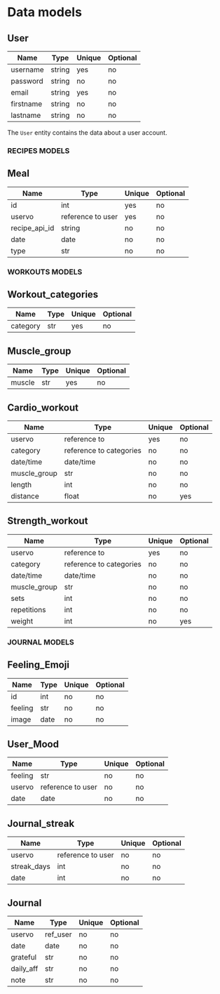 # Data models

## User

| Name      | Type         | Unique | Optional |
| --------- | ------------ | ------ | -------- |
| username  | string       | yes    | no       |
| password  | string       | no     | no       |
| email     | string       | yes    | no       |
| firstname | string       | no     | no       |
| lastname  | string       | no     | no       |

The `User` entity contains the data about a user account.

### RECIPES MODELS

## Meal

| Name       | Type     | Unique | Optional |
| ---------- | -------- | ------ | -------- |
| id         | int      | yes    | no       |
| uservo     | reference to user  | yes    | no       |
| recipe_api_id| string   | no     | no       |
| date     | date | no    | no       |
| type | str      | no     | no       |

### WORKOUTS MODELS

## Workout_categories

| Name       | Type     | Unique | Optional |
| ---------- | -------- | ------ | -------- |
| category | str      | yes    | no       |

## Muscle_group

| Name       | Type     | Unique | Optional |
| ---------- | -------- | ------ | -------- |
| muscle | str      | yes    | no       |

## Cardio_workout

| Name       | Type        | Unique | Optional |
| ---------- | ----------- | ------ | -------- |
| uservo | reference to    | yes    | no       |
| category | reference to categories | no    | no       |
| date/time   | date/time      | no     | no       |
| muscle_group  | str    | no    | no       |
| length | int      | no    | no       |
| distance    | float | no     | yes      |

## Strength_workout

| Name       | Type        | Unique | Optional |
| ---------- | ----------- | ------ | -------- |
| uservo | reference to    | yes    | no       |
| category | reference to categories | no    | no       |
| date/time   | date/time      | no     | no       |
| muscle_group  | str    | no    | no       |
| sets | int      | no    | no       |
| repetitions    | int | no     | no      |
| weight    | int | no     | yes      |

### JOURNAL MODELS

## Feeling_Emoji

| Name            | Type     | Unique | Optional |
| --------------- | -------- | ------ | -------- |
| id | int | no     | no       |
| feeling | str | no     | no       |
| image | date | no     | no       |

## User_Mood

| Name            | Type     | Unique | Optional |
| --------------- | -------- | ------ | -------- |
| feeling | str | no     | no       |
| uservo | reference to user | no     | no       |
| date | date | no     | no       |

## Journal_streak

| Name            | Type     | Unique | Optional |
| --------------- | -------- | ------ | -------- |
| uservo | reference to user | no     | no       |
| streak_days | int | no     | no       |
| date | int | no     | no       |

## Journal

| Name            | Type     | Unique | Optional |
| --------------- | -------- | ------ | -------- |
| uservo | ref_user | no     | no       |
| date | date | no     | no       |
| grateful     | str   | no     | no       |
| daily_aff    | str   | no     | no       |
| note          | str     | no     | no       |
